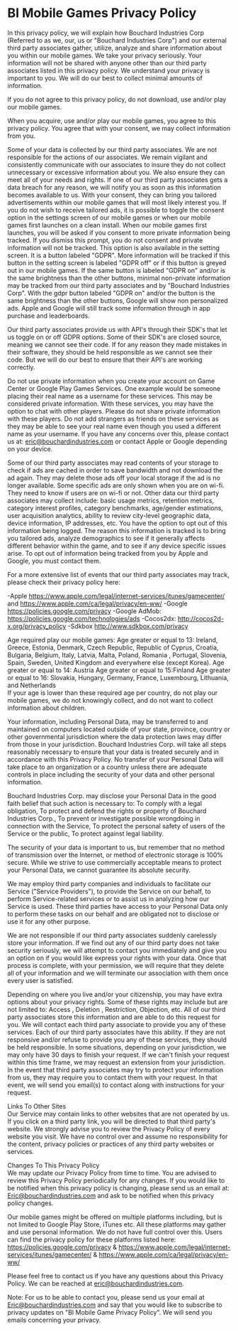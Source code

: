 # BI Mobile Games Privacy Policy

In this privacy policy, we will explain how Bouchard Industries Corp (Referred to as we, our, us or "Bouchard Industries Corp") and our external third party associates gather, utilize, analyze and share information about you within our mobile games. We take your privacy seriously. Your information will not be shared with anyone other than our third party associates listed in this privacy policy. We understand your privacy is important to you. We will do our best to collect minimal amounts of information.

If you do not agree to this privacy policy, do not download, use and/or play our mobile games. 

When you acquire, use and/or play our mobile games, you agree to this privacy policy. You agree that with your consent, we may collect information from you. 

Some of your data is collected by our third party associates. We are not responsible for the actions of our associates. We remain vigilant and consistently communicate with our associates to insure they do not collect unnecessary or excessive information about you. We also ensure they can meet all of your needs and rights. If one of our third party associates gets a data breach for any reason, we will notify you as soon as this information becomes available to us. With your consent, they can bring you tailored advertisements within our mobile games that will most likely interest you. If you do not wish to receive tailored ads, it is possible to toggle the consent option in the settings screen of our mobile games or when our mobile games first launches on a clean install. When our mobile games first launches, you will be asked if you consent to more private information being tracked. If you dismiss this prompt, you do not consent and private information will not be tracked. This option is also available in the setting screen. It is a button labeled "GDPR". More information will be tracked if this button in the setting screen is labeled "GDPR off" or if this button is greyed out in our mobile games. If the same button is labeled "GDPR on" and/or is the same brightness than the other buttons, minimal non-private information may be tracked from our third party associates and by "Bouchard Industries Corp". With the gdpr button labeled "GDPR on" and/or the button is the same brightness than the other buttons, Google will show non personalized ads. Apple and Google will still track some information through in app purchase and leaderboards.

Our third party associates provide us with API's through their SDK's that let us toggle on or off GDPR options. Some of their SDK's are closed source, meaning we cannot see their code. If for any reason they made mistakes in their software, they should be held responsible as we cannot see their code. But we will do our best to ensure that their API's are working correctly. 

Do not use private information when you create your account on Game Center or Google Play Games Services. One example would be someone placing their real name as a username for these services. This may be considered private information. With these services, you may have the option to chat with other players. Please do not share private information with these players. Do not add strangers as friends on these services as they may be able to see your real name even though you used a different name as your username. If you have any concerns over this, please contact us at: eric@bouchardindustries.com or contact Apple or Google depending on your device.

Some of our third party associates may read contents of your storage to check if ads are cached in order to save bandwidth and not download the ad again. They may delete those ads off your local storage if the ad is no longer available. Some specific ads are only shown when you are on wi-fi. They need to know if users are on wi-fi or not. Other data our third party associates may collect include: basic usage metrics, retention metrics, category interest profiles, category benchmarks, age/gender estimations, user acquisition analytics, ability to review city-level geographic data, device information, IP addresses, etc. You have the option to opt out of this information being logged. The reason this information is tracked is to bring you tailored ads, analyze demographics to see if it generally affects different behavior within the game, and to see if any device specific issues arise. To opt out of information being tracked from you by Apple and Google, you must contact them.

For a more extensive list of events that our third party associates may track, please check their privacy policy here: 

-Apple https://www.apple.com/legal/internet-services/itunes/gamecenter/ and https://www.apple.com/ca/legal/privacy/en-ww/ 
-Google https://policies.google.com/privacy 
-Google AdMob: https://policies.google.com/technologies/ads
-Cocos2dx: http://cocos2d-x.org/privacy_policy 
-Sdkbox http://www.sdkbox.com/privacy  

Age required play our mobile games:
Age greater or equal to 13: Ireland, Greece, Estonia, Denmark, Czech Republic, Republic of Cyprus, Croatia, Bulgaria, Belgium, Italy, Latvia, Malta, Poland, Romania , Portugal, Slovenia, Spain, Sweden, United Kingdom and everywhere else (except Korea). 
Age greater or equal to 14: Austria 
Age greater or equal to 15:Finland 
Age greater or equal to 16: Slovakia, Hungary, Germany, France, Luxembourg, Lithuania, and Netherlands  
If your age is lower than these required age per country, do not play our mobile games, we do not knowingly collect, and do not want to collect information about children.  

Your information, including Personal Data, may be transferred to and maintained on computers located outside of your state, province, country or other governmental jurisdiction where the data protection laws may differ from those in your jurisdiction. Bouchard Industries Corp. will take all steps reasonably necessary to ensure that your data is treated securely and in accordance with this Privacy Policy. No transfer of your Personal Data will take place to an organization or a country unless there are adequate controls in place including the security of your data and other personal information. 

Bouchard Industries Corp. may disclose your Personal Data in the good faith belief that such action is necessary to: To comply with a legal obligation, To protect and defend the rights or property of Bouchard Industries Corp., To prevent or investigate possible wrongdoing in connection with the Service, To protect the personal safety of users of the Service or the public, To protect against legal liability. 

The security of your data is important to us, but remember that no method of transmission over the Internet, or method of electronic storage is 100% secure. While we strive to use commercially acceptable means to protect your Personal Data, we cannot guarantee its absolute security. 

We may employ third party companies and individuals to facilitate our Service ("Service Providers"), to provide the Service on our behalf, to perform Service-related services or to assist us in analyzing how our Service is used. These third parties have access to your Personal Data only to perform these tasks on our behalf and are obligated not to disclose or use it for any other purpose. 

We are not responsible if our third party associates suddenly carelessly store your information. If we find out any of our third party does not take security seriously, we will attempt to contact you immediately and give you an option on if you would like express your rights with your data. Once that process is complete, with your permission, we will require that they delete all of your information and we will terminate our association with them once every user is satisfied. 

Depending on where you live and/or your citizenship, you may have extra options about your privacy rights. Some of these rights may include but are not limited to: Access , Deletion , Restriction, Objection, etc. All of our third party associates store this information and are able to do this request for you. We will contact each third party associate to provide you any of these services. Each of our third party associates have this ability. If they are not responsive and/or refuse to provide you any of these services, they should be held responsible. In some situations, depending on your jurisdiction, we may only have 30 days to finish your request. If we can't finish your request within this time frame, we may request an extension from your jurisdiction. In the event that third party associates may try to protect your information from us, they may require you to contact them with your request. In that event, we will send you email(s) to contact along with instructions for your request.

Links To Other Sites  
Our Service may contain links to other websites that are not operated by us. If you click on a third party link, you will be directed to that third party's website. We strongly advise you to review the Privacy Policy of every website you visit. We have no control over and assume no responsibility for the content, privacy policies or practices of any third party websites or services. 

Changes To This Privacy Policy  
We may update our Privacy Policy from time to time. You are advised to review this Privacy Policy periodically for any changes. If you would like to be notified when this privacy policy is changing, please send us an email at: Eric@bouchardindustries.com and ask to be notified when this privacy policy changes.

Our mobile games might be offered on multiple platforms including, but is not limited to Google Play Store, iTunes etc. All these platforms may gather and use personal information. We do not have full control over this. Users can find the privacy policy for these platforms listed here: https://policies.google.com/privacy & https://www.apple.com/legal/internet-services/itunes/gamecenter/ & https://www.apple.com/ca/legal/privacy/en-ww/ 

Please feel free to contact us if you have any questions about this Privacy Policy. We can be reached at eric@bouchardindustries.com. 
 
Note: For us to be able to contact you, please send us your email at Eric@bouchardindustries.com and say that you would like to subscribe to privacy updates on "BI Mobile Game Privacy Policy". We will send you emails concerning your privacy.
